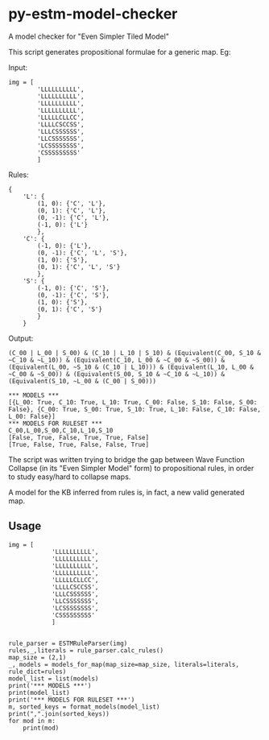 # py-estm-model-checker

A model checker for "Even Simpler Tiled Model"

This script generates propositional formulae for a generic map. Eg:

Input:
```
img = [
        'LLLLLLLLLL',
        'LLLLLLLLLL',
        'LLLLLLLLLL',
        'LLLLLLLLLL',
        'LLLLLCLLCC',
        'LLLLCSCCSS',
        'LLLCSSSSSS',
        'LLCSSSSSSS',
        'LCSSSSSSSS',
        'CSSSSSSSSS'
        ]
```

Rules:
```
{
    'L': {
        (1, 0): {'C', 'L'}, 
        (0, 1): {'C', 'L'}, 
        (0, -1): {'C', 'L'}, 
        (-1, 0): {'L'}
        }, 
    'C': {
        (-1, 0): {'L'}, 
        (0, -1): {'C', 'L', 'S'}, 
        (1, 0): {'S'}, 
        (0, 1): {'C', 'L', 'S'}
        }, 
    'S': {
        (-1, 0): {'C', 'S'}, 
        (0, -1): {'C', 'S'}, 
        (1, 0): {'S'}, 
        (0, 1): {'C', 'S'}
        }
    }
```

Output:
```
(C_00 | L_00 | S_00) & (C_10 | L_10 | S_10) & (Equivalent(C_00, S_10 & ~C_10 & ~L_10)) & (Equivalent(C_10, L_00 & ~C_00 & ~S_00)) & (Equivalent(L_00, ~S_10 & (C_10 | L_10))) & (Equivalent(L_10, L_00 & ~C_00 & ~S_00)) & (Equivalent(S_00, S_10 & ~C_10 & ~L_10)) & (Equivalent(S_10, ~L_00 & (C_00 | S_00)))

*** MODELS ***
[{L_00: True, C_10: True, L_10: True, C_00: False, S_10: False, S_00: False}, {C_00: True, S_00: True, S_10: True, L_10: False, C_10: False, L_00: False}]
*** MODELS FOR RULESET ***
C_00,L_00,S_00,C_10,L_10,S_10
[False, True, False, True, True, False]
[True, False, True, False, False, True]
```

The script was written trying to bridge the gap between Wave Function Collapse (in its "Even Simpler Model" form) to propositional rules, in order to study easy/hard to collapse maps.

A model for the KB inferred from rules is, in fact, a new valid generated map.

## Usage

    img = [
                'LLLLLLLLLL',
                'LLLLLLLLLL',
                'LLLLLLLLLL',
                'LLLLLLLLLL',
                'LLLLLCLLCC',
                'LLLLCSCCSS',
                'LLLCSSSSSS',
                'LLCSSSSSSS',
                'LCSSSSSSSS',
                'CSSSSSSSSS'
                ]


    rule_parser = ESTMRuleParser(img)
    rules,_,literals = rule_parser.calc_rules()
    map_size = (2,1)
    _, models = models_for_map(map_size=map_size, literals=literals, rule_dict=rules)
    model_list = list(models)
    print('*** MODELS ***')
    print(model_list)
    print('*** MODELS FOR RULESET ***')
    m, sorted_keys = format_models(model_list)
    print(",".join(sorted_keys))
    for mod in m:
        print(mod)